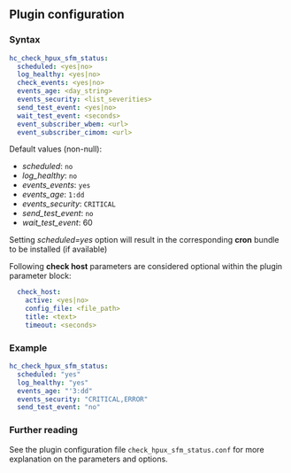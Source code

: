 ## Plugin configuration

### Syntax

```yaml
hc_check_hpux_sfm_status:
  scheduled: <yes|no>
  log_healthy: <yes|no>
  check_events: <yes|no>
  events_age: <day_string>
  events_security: <list_severities>
  send_test_event: <yes|no>
  wait_test_event: <seconds>
  event_subscriber_wbem: <url>
  event_subscriber_cimom: <url>
```

Default values (non-null):
* *scheduled*: `no`
* *log_healthy*: `no`
* *events_events*: `yes`
* *events_age*: `1:dd`
* *events_security*: `CRITICAL`
* *send_test_event*: `no`
* *wait_test_event*: 60

Setting *scheduled=yes* option will result in the corresponding **cron** bundle to be installed (if available)

Following **check host** parameters are considered optional within the plugin parameter block:

```yaml
  check_host:
    active: <yes|no>
    config_file: <file_path>
    title: <text>
    timeout: <seconds>
```

### Example

```yaml
hc_check_hpux_sfm_status:
  scheduled: "yes"    
  log_healthy: "yes"
  events_age: "'3:dd"
  events_security: "CRITICAL,ERROR"
  send_test_event: "no"
```

### Further reading

See the plugin configuration file `check_hpux_sfm_status.conf` for more explanation on the parameters and options.
